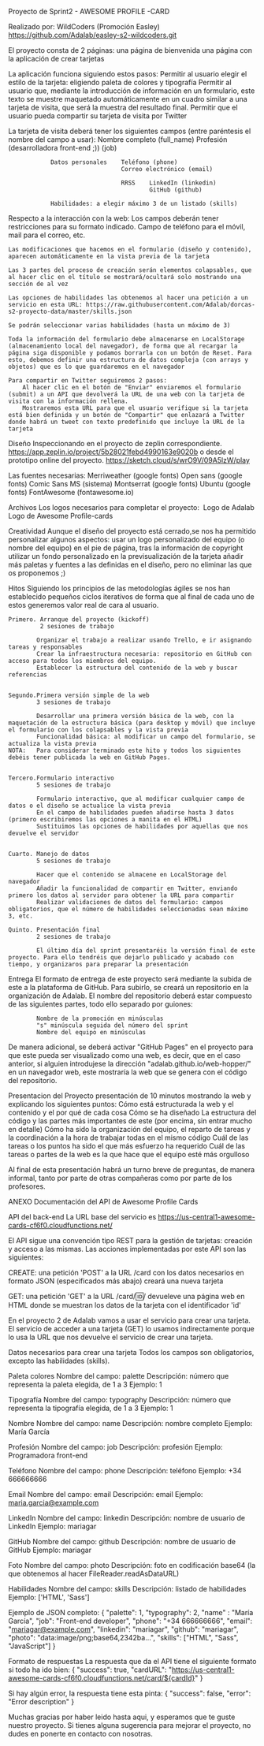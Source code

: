 Proyecto de Sprint2 - AWESOME PROFILE -CARD

Realizado por: WildCoders (Promoción Easley)
https://github.com/Adalab/easley-s2-wildcoders.git


El proyecto consta de 2 páginas:    una página de bienvenida
                                    una página con la aplicación de crear tarjetas

La aplicación funciona siguiendo estos pasos:
    Permitir al usuario elegir el estilo de la tarjeta:  eligiendo paleta de colores y                                                             tipografía
    Permitir al usuario que, mediante la introducción de información en un formulario, este texto se muestre maquetado automáticamente en un cuadro similar a una tarjeta de visita, que será la muestra del resultado final.
    Permitir que el usuario pueda compartir su tarjeta de visita por Twitter


La tarjeta de visita deberá tener los siguientes campos (entre paréntesis el nombre del campo a usar):  Nombre completo (full_name)
                Profesión (desarrolladora front-end ;)) (job)

                Datos personales    Teléfono (phone)
                                    Correo electrónico (email)

                                    RRSS    LinkedIn (linkedin)
                                            GitHub (github)

                Habilidades: a elegir máximo 3 de un listado (skills)


Respecto a la interacción con la web:
    Los campos deberán tener restricciones para su formato indicado. Campo de teléfono para el móvil, mail para el correo, etc.

    Las modificaciones que hacemos en el formulario (diseño y contenido), aparecen automáticamente en la vista previa de la tarjeta

    Las 3 partes del proceso de creación serán elementos colapsables, que al hacer clic en el título se mostrará/ocultará solo mostrando una sección de al vez

    Las opciones de habilidades las obtenemos al hacer una petición a un servicio en esta URL​: https://raw.githubusercontent.com/Adalab/dorcas-s2-proyecto-data/master/skills.json

    Se podrán seleccionar varias habilidades (hasta un máximo de 3)

    Toda la información del formulario debe almacenarse en LocalStorage (almacenamiento local del navegador), de forma que al recargar la página siga disponible y podamos borrarla con un botón de Reset. Para esto, debemos definir una estructura de datos compleja (con arrays y objetos) que es lo que guardaremos en el navegador

    Para compartir en Twitter seguiremos 2 pasos:
        Al hacer clic en el botón de "Enviar" enviaremos el formulario (submit) a un API que devolverá la URL de una web con la tarjeta de visita con la información rellena.
        Mostraremos esta URL para que el usuario verifique si la tarjeta está bien definida y un botón de "Compartir" que enlazará a Twitter donde habrá un tweet con texto predefinido que incluye la URL de la tarjeta


Diseño
Inspeccionando en el proyecto de zeplin correspondiente. https://app.zeplin.io/project/5b28021febd4990163e9020b
o desde el prototipo online del proyecto. https://sketch.cloud/s/wrO9V/09A5lzW/play

Las fuentes necesarias: Merriweather (google fonts)
                        Open sans (google fonts)
                        Comic Sans MS (sistema)
                        Montserrat (google fonts)
                        Ubuntu (google fonts)
                        FontAwesome (fontawesome.io)

Archivos
Los logos necesarios para completar el proyecto:   ​ Logo de Adalab​
                                                    ​Logo de Awesome Profile-cards​

Creatividad
Aunque el diseño del proyecto está cerrado,se nos ha permitido personalizar algunos aspectos:
    usar un logo personalizado del equipo (o nombre del equipo) en el pie de página, tras la información de copyright
    utilizar un fondo personalizado en la previsualización de la tarjeta
    añadir más paletas y fuentes a las definidas en el diseño, pero no eliminar las que os proponemos ;)



Hitos
Siguiendo los principios de las metodologías ágiles se nos han establecido pequeños ciclos iterativos de forma que al final de cada uno de estos generemos valor real de cara al usuario.

    Primero. Arranque del proyecto (kickoff)
             2 sesiones de trabajo

            Organizar el trabajo a realizar usando Trello, e ir asignando tareas y responsables
            Crear la infraestructura necesaria: repositorio en GitHub con acceso para todos los miembros del equipo.
            Establecer la estructura del contenido de la web y buscar referencias


    Segundo.Primera versión simple de la web
            3 sesiones de trabajo

            Desarrollar una primera versión básica de la web, con la maquetación de la estructura básica (para desktop y móvil) que incluye el formulario con los colapsables y la vista previa
            Funcionalidad básica: al modificar un campo del formulario, se actualiza la vista previa
    NOTA:   Para considerar terminado este hito y todos los siguientes debéis tener publicada la web en GitHub Pages.


    Tercero.Formulario interactivo
            5 sesiones de trabajo

            Formulario interactivo, que al modificar cualquier campo de datos o el diseño se actualice la vista previa
            En el campo de habilidades pueden añadirse hasta 3 datos (primero escribiremos las opciones a manita en el HTML)
            Sustituimos las opciones de habilidades por aquellas que nos devuelve el servidor


    Cuarto. Manejo de datos
            5 sesiones de trabajo

            Hacer que el contenido se almacene en LocalStorage del navegador
            Añadir la funcionalidad de compartir en Twitter, enviando primero los datos al servidor para obtener la URL para compartir
            Realizar validaciones de datos del formulario: campos obligatorios, que el número de habilidades seleccionadas sean máximo 3, etc.

    Quinto. Presentación final
            2 sesiones de trabajo

            El último día del sprint presentaréis la versión final de este proyecto. Para ello tendréis que dejarlo publicado y acabado con tiempo, y organizaros para preparar la presentación


Entrega
El formato de entrega de este proyecto será mediante la subida de este a la plataforma de GitHub. Para subirlo, se creará un repositorio en la organización de Adalab. El nombre del repositorio deberá estar compuesto de las siguientes partes, todo ello separado por guiones:

            Nombre de la promoción en minúsculas
            "s" minúscula seguida del número del sprint
            Nombre del equipo en minúsculas

De manera adicional, se deberá activar "GitHub Pages" en el proyecto para que este pueda ser visualizado como una web, es decir, que en el caso anterior, si alguien introdujese la dirección "adalab.github.io/web-hopper/" en un navegador web, este mostraría la web que se genera con el código del repositorio.


Presentacion del Proyecto
presentación de 10 minutos mostrando la web y explicando los siguientes puntos:
    Cómo está estructurada la web y el contenido y el por qué de cada cosa
    Cómo se ha diseñado
    La estructura del código y las partes más importantes de este (por encima, sin entrar mucho en detalle)
    Cómo ha sido la organización del equipo, el reparto de tareas y la coordinación a la hora de trabajar todas en el mismo código
    Cuál de las tareas o los puntos ha sido el que más esfuerzo ha requerido
    Cuál de las tareas o partes de la web es la que hace que el equipo esté más orgulloso

Al final de esta presentación habrá un turno breve de preguntas, de manera informal, tanto por parte de otras compañeras como por parte de los profesores.




ANEXO
Documentación del API de Awesome Profile Cards

API del back-end
La URL base del servicio es https://us-central1-awesome-cards-cf6f0.cloudfunctions.net/

El API sigue una convención tipo REST para la gestión de tarjetas: creación y acceso a las mismas. Las acciones implementadas por este API son las siguientes:


CREATE: una petición 'POST' a la URL /card con los datos necesarios en formato JSON (especificados más abajo) creará una nueva tarjeta

GET: una petición 'GET' a la URL /card/:id:/ devueleve una página web en HTML donde se muestran los datos de la tarjeta con el identificador 'id'

En el proyecto 2 de Adalab vamos a usar el servicio para crear una tarjeta. El servicio de acceder a una tarjeta (GET) lo usamos indirectamente porque lo usa la URL que nos devuelve el servicio de crear una tarjeta.

Datos necesarios para crear una tarjeta
Todos los campos son obligatorios, excepto las habilidades (skills).

Paleta colores  Nombre del campo: palette
                Descripción: número que representa la paleta elegida, de 1 a 3
                Ejemplo: 1

Tipografía  Nombre del campo: typography
            Descripción: número que representa la tipografía elegida, de 1 a 3
            Ejemplo: 1

Nombre  Nombre del campo: name
        Descripción: nombre completo
        Ejemplo: María García

Profesión   Nombre del campo: job
            Descripción: profesión
            Ejemplo: Programadora front-end

Teléfono    Nombre del campo: phone
            Descripción: teléfono
            Ejemplo: +34 666666666

Email   Nombre del campo: email
        Descripción: email
        Ejemplo: maria.garcia@example.com

LinkedIn    Nombre del campo: linkedin
            Descripción: nombre de usuario de LinkedIn
            Ejemplo: mariagar

GitHub  Nombre del campo: github
        Descripción: nombre de usuario de GitHub
        Ejemplo: mariagar

Foto    Nombre del campo: photo
        Descripción: foto en codificación base64 (la que obtenemos al hacer FileReader.readAsDataURL)

Habilidades Nombre del campo: skills
            Descripción: listado de habilidades
            Ejemplo: ['HTML', 'Sass']


Ejemplo de JSON completo:
    {
    "palette": 1,
    "typography": 2,
    "name" : "María García",
    "job": "Front-end developer",
    "phone": "+34 666666666",
    "email": "mariagar@example.com",
    "linkedin": "mariagar",
    "github": "mariagar",
    "photo": "data:image/png;base64,2342ba...",
    "skills": ["HTML", "Sass", "JavaScript"]
    }

Formato de respuestas
La respuesta que da el API tiene el siguiente formato si todo ha ido bien:
    {
    "success": true,
    "cardURL": "https://us-central1-awesome-cards-cf6f0.cloudfunctions.net/card/${cardId}"
    }


Si hay algún error, la respuesta tiene esta pinta:
    {
    "success": false,
    "error": "Error description"
    }

Muchas gracias por haber leido hasta aqui, y esperamos que te guste nuestro proyecto.
Si tienes alguna sugerencia para mejorar el proyecto, no dudes en ponerte en contacto con nosotras.


